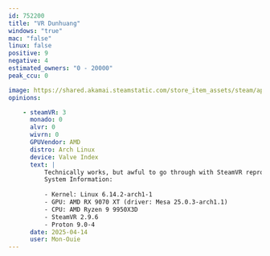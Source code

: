 ```yaml
---
id: 752200
title: "VR Dunhuang"
windows: "true"
mac: "false"
linux: false
positive: 9
negative: 4
estimated_owners: "0 - 20000"
peak_ccu: 0

image: https://shared.akamai.steamstatic.com/store_item_assets/steam/apps/752200/header.jpg?t=1541652819
opinions:

    - steamVR: 3
      monado: 0
      alvr: 0
      wivrn: 0
      GPUVendor: AMD
      distro: Arch Linux
      device: Valve Index
      text: |
          Technically works, but awful to go through with SteamVR reprojection. In addition, controls with Valve Knuckles are awkward (seeing the 3D model used, the experience seems to have been designed for Vive controllers).
          System Information:
           
          - Kernel: Linux 6.14.2-arch1-1 
          - GPU: AMD RX 9070 XT (driver: Mesa 25.0.3-arch1.1)
          - CPU: AMD Ryzen 9 9950X3D 
          - SteamVR 2.9.6
          - Proton 9.0-4
      date: 2025-04-14
      user: Mon-Ouie
---
```

